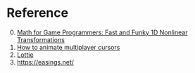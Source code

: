 # Reference

0. [Math for Game Programmers: Fast and Funky 1D Nonlinear Transformations](https://youtu.be/mr5xkf6zSzk)
0. [How to animate multiplayer cursors](https://liveblocks.io/blog/how-to-animate-multiplayer-cursors)
0. [Lottie](https://lottiefiles.com/what-is-lottie)
0. https://easings.net/

